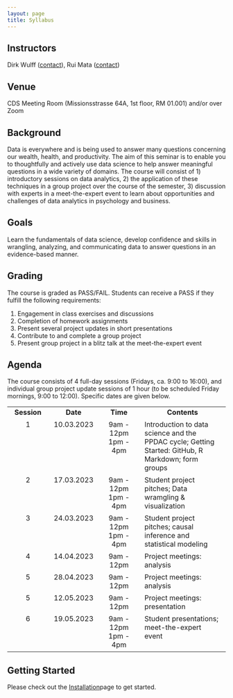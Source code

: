 ```yaml
---
layout: page
title: Syllabus
---
```


## Instructors
Dirk Wulff (<a href="mailto:dirk.wulff@unibas.ch">contact</a>), Rui Mata (<a href="mailto:rui.mata@unibas.ch">contact</a>)

## Venue
CDS Meeting Room (Missionsstrasse 64A, 1st floor, RM 01.001) and/or over Zoom

## Background
Data is everywhere and is being used to answer many questions concerning our wealth, health, and productivity. The aim of this seminar is to enable you to thoughtfully and actively use data science to help answer meaningful questions in a wide variety of domains. The course will consist of 1) introductory sessions on data analytics, 2) the application of these techniques in a group project over the course of the semester, 3) discussion with experts in a meet-the-expert event to learn about opportunities and challenges of data analytics in psychology and business.

## Goals
Learn the fundamentals of data science, develop confidence and skills in wrangling, analyzing, and communicating data to answer questions in an evidence-based manner.

## Grading
The course is graded as PASS/FAIL. Students can receive a PASS if they fulfill the following requirements:
1. Engagement in class exercises and discussions
2. Completion of homework assignments
3. Present several project updates in short presentations
4. Contribute to and complete a group project
5. Present group project in a blitz talk at the meet-the-expert event

## Agenda
The course consists of 4 full-day sessions (Fridays, ca. 9:00 to 16:00), and individual group project update sessions of 1 hour (to be scheduled Friday mornings, 9:00 to 12:00). Specific dates are given below. 

<style>
td {
  padding-right: 12px;
  padding-bottom: 6px;
  vertical-align: top;
  align: left;
}
</style>

<table cellspacing="0" cellpadding="0">
<col width="20%">
<col width="20%">
<col width="20%">
<col width="40%">
<tr>
  <td style="text-align:center"><b>Session</b></td>
  <td style="text-align:center"><b>Date</b></td>
  <td style="text-align:center"><b>Time</b></td>
  <td style="text-align:center"><b>Contents</b></td>
</tr>
<tr>
  <td style="text-align:center">1</td>
  <td style="text-align:center">10.03.2023</td>
  <td style="text-align:center">9am - 12pm<br>1pm - 4pm</td>
  <td>Introduction to data science and the PPDAC cycle; Getting Started: GitHub, R Markdown; form groups</td>
</tr>
<tr>
  <td style="text-align:center">2</td>
  <td style="text-align:center">17.03.2023</td>
  <td style="text-align:center">9am - 12pm<br>1pm - 4pm</td>
  <td>Student project pitches; Data wramgling & visualization</td>
</tr>
<tr>
  <td style="text-align:center">3</td>
  <td style="text-align:center">24.03.2023</td>
  <td style="text-align:center">9am - 12pm<br>1pm - 4pm</td>
  <td>Student project pitches; causal inference and statistical modeling</td>
</tr>
<tr>
  <td style="text-align:center">4</td>
  <td style="text-align:center">14.04.2023</td>
  <td style="text-align:center">9am - 12pm</td>
  <td>Project meetings: analysis</td>
</tr>
<tr>
  <td style="text-align:center">5</td>
  <td style="text-align:center">28.04.2023</td>
  <td style="text-align:center">9am - 12pm</td>
  <td>Project meetings: analysis</td>
</tr>
  <tr>
  <td style="text-align:center">5</td>
  <td style="text-align:center">12.05.2023</td>
  <td style="text-align:center">9am - 12pm</td>
  <td>Project meetings: presentation</td>
</tr>
<tr>
  <td style="text-align:center">6</td>
  <td style="text-align:center">19.05.2023</td>
  <td style="text-align:center">9am - 12pm<br>1pm - 4pm</td>
  <td>Student presentations; meet-the-expert event</td>
</tr>
</table>

## Getting Started

Please check out the <a href="https://cdsbasel.github.io/dataanalytics_2023/menu/installation.html">Installation</a>page to get started. 

